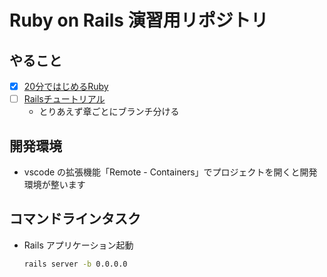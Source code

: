# Ruby on Rails 演習用リポジトリ

## やること

- [x] [20分ではじめるRuby](https://www.ruby-lang.org/ja/documentation/quickstart/)
- [ ] [Railsチュートリアル](https://railstutorial.jp/?version=5.1)
    - とりあえず章ごとにブランチ分ける

## 開発環境

- vscode の拡張機能「Remote - Containers」でプロジェクトを開くと開発環境が整います

## コマンドラインタスク

- Rails アプリケーション起動

    ```bash
    rails server -b 0.0.0.0
    ```
